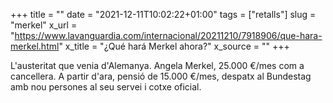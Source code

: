 +++
title = ""
date = "2021-12-11T10:02:22+01:00"
tags = ["retalls"]
slug = "merkel"
x_url = "https://www.lavanguardia.com/internacional/20211210/7918906/que-hara-merkel.html"
x_title = "¿Qué hará Merkel ahora?"
x_source = ""
+++

L'austeritat que venia d'Alemanya. Angela Merkel, 25.000 €/mes com a cancellera. A partir d'ara, pensió de 15.000 €/mes, despatx al Bundestag amb nou persones al seu servei i cotxe oficial.
